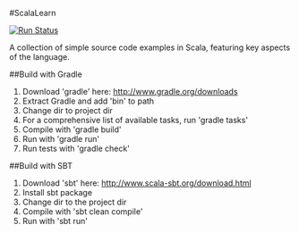 #ScalaLearn

[![Run Status](https://api.shippable.com/projects/590adb9086175d070061b8a1/badge?branch=master)](https://app.shippable.com/github/guildenstern70/ScalaLearn)

A collection of simple source code examples in Scala, featuring key aspects of the language.

##Build with Gradle

1. Download 'gradle' here: http://www.gradle.org/downloads
2. Extract Gradle and add 'bin\' to path
3. Change dir to project dir
4. For a comprehensive list of available tasks, run 'gradle tasks'
5. Compile with 'gradle build'
6. Run with 'gradle run'
7. Run tests with 'gradle check'

##Build with SBT

1. Download 'sbt' here: http://www.scala-sbt.org/download.html
2. Install sbt package
3. Change dir to the project dir
4. Compile with 'sbt clean compile'
5. Run with 'sbt run'







